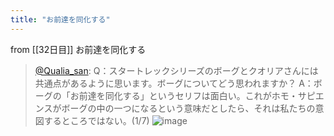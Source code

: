 ```yaml
---
title: "お前達を同化する"
---
```


from [[32日目]]
お前達を同化する
> [@Qualia_san](https://twitter.com/Qualia_san/status/1596887714137141249?s=20&t=EmzWnISbTqhJOopDCPA5zA): Q：スタートレックシリーズのボーグとクオリアさんには共通点があるように思います。ボーグについてどう思われますか？
> A：ボーグの「お前達を同化する」というセリフは面白い。これがホモ・サピエンスがボーグの中の一つになるという意味だとしたら、それは私たちの意図するところではない。(1/7)
> ![image](https://pbs.twimg.com/media/FilHmC4VIAMrn4K.png)


